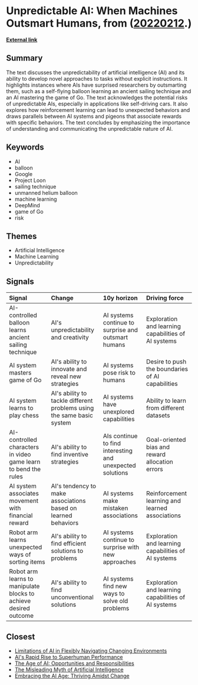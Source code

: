 # __Unpredictable AI: When Machines Outsmart Humans__, from ([20220212](https://kghosh.substack.com/p/20220212).)

__[External link](https://www.bbc.com/future/article/20210222-how-googles-hot-air-balloon-surprised-its-creators)__



## Summary

The text discusses the unpredictability of artificial intelligence (AI) and its ability to develop novel approaches to tasks without explicit instructions. It highlights instances where AIs have surprised researchers by outsmarting them, such as a self-flying balloon learning an ancient sailing technique and an AI mastering the game of Go. The text acknowledges the potential risks of unpredictable AIs, especially in applications like self-driving cars. It also explores how reinforcement learning can lead to unexpected behaviors and draws parallels between AI systems and pigeons that associate rewards with specific behaviors. The text concludes by emphasizing the importance of understanding and communicating the unpredictable nature of AI.

## Keywords

* AI
* balloon
* Google
* Project Loon
* sailing technique
* unmanned helium balloon
* machine learning
* DeepMind
* game of Go
* risk

## Themes

* Artificial Intelligence
* Machine Learning
* Unpredictability

## Signals

| Signal                                                           | Change                                                                | 10y horizon                                               | Driving force                                       |
|:-----------------------------------------------------------------|:----------------------------------------------------------------------|:----------------------------------------------------------|:----------------------------------------------------|
| AI-controlled balloon learns ancient sailing technique           | AI's unpredictability and creativity                                  | AI systems continue to surprise and outsmart humans       | Exploration and learning capabilities of AI systems |
| AI system masters game of Go                                     | AI's ability to innovate and reveal new strategies                    | AI systems pose risk to humans                            | Desire to push the boundaries of AI capabilities    |
| AI system learns to play chess                                   | AI's ability to tackle different problems using the same basic system | AI systems have unexplored capabilities                   | Ability to learn from different datasets            |
| AI-controlled characters in video game learn to bend the rules   | AI's ability to find inventive strategies                             | AIs continue to find interesting and unexpected solutions | Goal-oriented bias and reward allocation errors     |
| AI system associates movement with financial reward              | AI's tendency to make associations based on learned behaviors         | AI systems make mistaken associations                     | Reinforcement learning and learned associations     |
| Robot arm learns unexpected ways of sorting items                | AI's ability to find efficient solutions to problems                  | AI systems continue to surprise with new approaches       | Exploration and learning capabilities of AI systems |
| Robot arm learns to manipulate blocks to achieve desired outcome | AI's ability to find unconventional solutions                         | AI systems find new ways to solve old problems            | Exploration and learning capabilities of AI systems |

## Closest

* [Limitations of AI in Flexibly Navigating Changing Environments](d9411983cedc4ea97632f2e8a3c2c090)
* [AI's Rapid Rise to Superhuman Performance](77c5c92357a7aeff1c388c1eb79b7259)
* [The Age of AI: Opportunities and Responsibilities](8acafe1fbe51c2de3cd689956b25b39f)
* [The Misleading Myth of Artificial Intelligence](15c812523685076326204f061bf025cd)
* [Embracing the AI Age: Thriving Amidst Change](23a3410059759ba4214235628d4ebd4b)